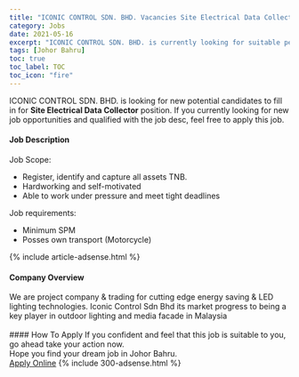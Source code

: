 ```yaml
---
title: "ICONIC CONTROL SDN. BHD. Vacancies Site Electrical Data Collector" 
category: Jobs 
date: 2021-05-16 
excerpt: "ICONIC CONTROL SDN. BHD. is currently looking for suitable person to fill in the Site Electrical Data Collector which based in Johor Bahru" 
tags: [Johor Bahru] 
toc: true 
toc_label: TOC 
toc_icon: "fire" 
--- 
```


<p>ICONIC CONTROL SDN. BHD. is looking for new potential candidates to fill in for <b>Site Electrical Data Collector</b> position. If you currently looking for new job opportunities and qualified with the job desc, feel free to apply this job.
</p><div><div><h4>Job Description</h4></div><div><div><span><div><p><span>Job Scope:</span></p><ul><li><span>Register, identify and capture all assets TNB.</span></li><li><span>Hardworking and self-motivated</span></li><li><span>Able to work under pressure and meet tight deadlines</span></li></ul><p><span>Job requirements:</span></p><ul><li><span>Minimum SPM</span></li><li><span>Posses own transport (Motorcycle)</span></li></ul></div></span></div></div></div> 
{% include article-adsense.html %} 
<div><div><h4>Company Overview</h4></div><div><div><span><div><div>
<div>We are project company &amp; trading for cutting edge energy saving &amp; LED lighting technologies. Iconic Control Sdn Bhd its market progress to being a key player in outdoor lighting and media facade in Malaysia<br>
&#160;</div>
</div></div></span></div></div></div> 
#### How To Apply 
If you confident and feel that this job is suitable to you, go ahead take your action now. <br/> 
Hope you find your dream job in Johor Bahru. <br/> 
<a href="https://www.jobstreet.com.my/en/job/site-electrical-data-collector-4558499?jobId=jobstreet-my-job-4558499&" class="btn btn--info" target="_blank" rel="nofollow noopenner">Apply Online</a> 
{% include 300-adsense.html %} 
